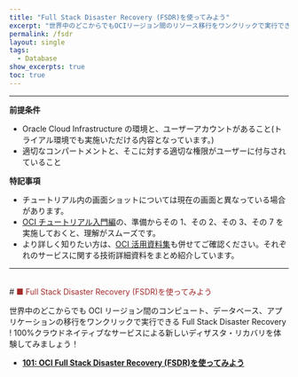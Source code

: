```yaml
---
title: "Full Stack Disaster Recovery (FSDR)を使ってみよう"
excerpt: "世界中のどこからでもOCIリージョン間のリソース移行をワンクリックで実行できるFull Stack Disaster Recoveryを体験してみましょう。"
permalink: /fsdr
layout: single
tags:
  - Database
show_excerpts: true
toc: true
---
```


---

**前提条件**

- Oracle Cloud Infrastructure の環境と、ユーザーアカウントがあること(トライアル環境でも実施いただける内容となっています。)
- 適切なコンパートメントと、そこに対する適切な権限がユーザーに付与されていること

**特記事項**

- チュートリアル内の画面ショットについては現在の画面と異なっている場合があります。
- [OCI チュートリアル入門編](/ocitutorials/beginners/)の、準備からその 1、その 2、その 3、その 7 を実施しておくと、理解がスムーズです。
- より詳しく知りたい方は、[OCI 活用資料集](https://oracle-japan.github.io/ocidocs/services/database/)も併せてご確認ください。それぞれのサービスに関する技術詳細資料をまとめ紹介しています。
  <br/>

---

<br/>
# <span style="color: brown; ">■ Full Stack Disaster Recovery (FSDR)を使ってみよう</span>

世界中のどこからでも OCI リージョン間のコンピュート、データベース、アプリケーションの移行をワンクリックで実行できる Full Stack Disaster Recovery !
100%クラウドネイティブなサービスによる新しいディザスタ・リカバリを体験してみましょう！

- **[101: OCI Full Stack Disaster Recovery (FSDR)を使ってみよう](./fsdr101/index.md)**
